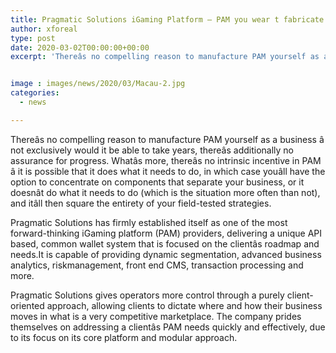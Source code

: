 ```yaml
---
title: Pragmatic Solutions iGaming Platform — PAM you wear t fabricate you pay it off the rack
author: xforeal 
type: post
date: 2020-03-02T00:00:00+00:00
excerpt: 'Thereâs no compelling reason to manufacture PAM yourself as a business â not exclusively would it be able to take years, thereâs likewise no assurance for success '


image : images/news/2020/03/Macau-2.jpg
categories:
  - news

---
```

Thereâs no compelling reason to manufacture PAM yourself as a business â not exclusively would it be able to take years, thereâs additionally no assurance for progress. Whatâs more, thereâs no intrinsic incentive in PAM â it is possible that it does what it needs to do, in which case youâll have the option to concentrate on components that separate your business, or it doesnât do what it needs to do (which is the situation more often than not), and itâll then square the entirety of your field-tested strategies. 

Pragmatic Solutions has firmly established itself as one of the most forward-thinking iGaming platform (PAM) providers, delivering a unique API based, common wallet system that is focused on the clientâs roadmap and needs.It is capable of providing dynamic segmentation, advanced business analytics, riskmanagement, front end CMS, transaction processing and more.

Pragmatic Solutions gives operators more control through a purely client-oriented approach, allowing clients to dictate where and how their business moves in what is a very competitive marketplace. The company prides themselves on addressing a clientâs PAM needs quickly and effectively, due to its focus on its core platform and modular approach.